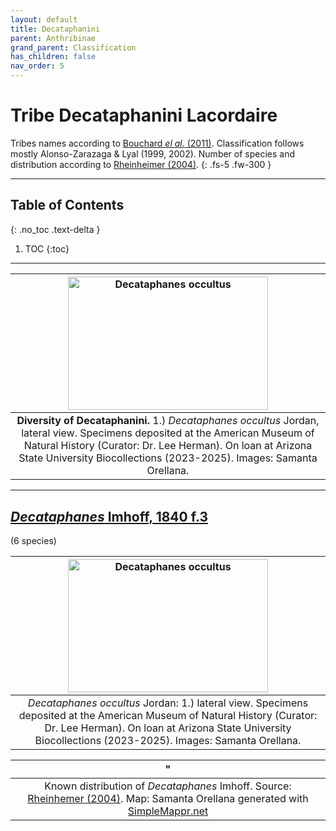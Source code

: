 ```yaml
---
layout: default
title: Decataphanini
parent: Anthribinae
grand_parent: Classification
has_children: false
nav_order: 5
---
```



# Tribe Decataphanini Lacordaire
Tribes names according to [Bouchard _el al._ (2011)](https://zookeys.pensoft.net/articles.php?id=4001). Classification follows mostly Alonso-Zarazaga & Lyal (1999, 2002). Number of species and distribution according to [Rheinheimer (2004)](https://www.zobodat.at/pdf/Mitt-Ent-Ver-Stuttgart_39_2004_0001-0244.pdf).
{: .fs-5 .fw-300 }

---

## Table of Contents
{: .no_toc .text-delta }

1. TOC
{:toc}

---

| [<img src="https://serv.biokic.asu.edu/imglib/ecdysis/Anthribidae/202303/AMNH_Decataphanes_ocultus_late_1678400916.jpg" alt="Decataphanes occultus" width="320" height="213.4">](https://serv.biokic.asu.edu/ecdysis/imagelib/imgdetails.php?imgid=303438) | 
|:--:| 
|**Diversity of Decataphanini.** 1.) *Decataphanes occultus* Jordan, lateral view. Specimens deposited at the American Museum of Natural History (Curator: Dr. Lee Herman). On loan at Arizona State University Biocollections (2023-2025). Images: Samanta Orellana.|

---

## [_Decataphanes_ Imhoff, 1840 f.3](https://anthribidae.github.io/anthribidae/anthribinae/corrhecerini/nemotrichus/) 
(6 species)

| [<img src="https://serv.biokic.asu.edu/imglib/ecdysis/Anthribidae/202303/AMNH_Decataphanes_ocultus_late_1678400916.jpg" alt="Decataphanes occultus" width="320" height="213.4">](https://serv.biokic.asu.edu/ecdysis/imagelib/imgdetails.php?imgid=303438) | 
|:--:| 
|_Decataphanes occultus_ Jordan: 1.) lateral view. Specimens deposited at the American Museum of Natural History (Curator: Dr. Lee Herman). On loan at Arizona State University Biocollections (2023-2025). Images: Samanta Orellana.|

|<img src="https://www.simplemappr.net/map/20147" alt="" />" | 
|:--:| 
|Known distribution of _Decataphanes_ Imhoff. Source: [Rheinhemer (2004)](https://www.zobodat.at/pdf/Mitt-Ent-Ver-Stuttgart_39_2004_0001-0244.pdf). Map: Samanta Orellana generated with [SimpleMappr.net](https://www.simplemappr.net/) |

